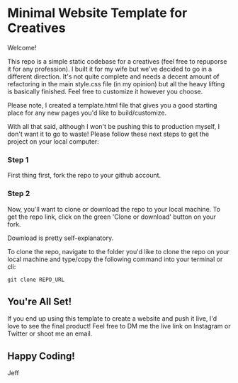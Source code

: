 # Minimal Website Template for Creatives 

Welcome! 

This repo is a simple static codebase for a creatives (feel free to repuporse it for any profession). I built it for my wife but we've decided to go in a different direction. It's not quite complete and needs a decent amount of refactoring in the main style.css file (in my opinion) but all the heavy lifting is basically finished. Feel free to customize it however you choose. 

Please note, I created a template.html file that gives you a good starting place for any new pages you'd like to build/customize.

With all that said, although I won't be pushing this to production myself, I don't want it to go to waste! Please follow these next steps to get the project on your local computer:


### Step 1
First thing first, fork the repo to your github account. 

### Step 2
Now, you'll want to clone or download the repo to your local machine. To get the repo link, click on the green 'Clone or download' button on your fork.

Download is pretty self-explanatory. 

To clone the repo, navigate to the folder you'd like to clone the repo on your local machine and type/copy the following command into your terminal or cli: 

```html
git clone REPO_URL
```


## You're All Set!

If you end up using this template to create a website and push it live, I'd love to see the final product! Feel free to DM me the live link on Instagram or Twitter or shoot me an email. 


## Happy Coding!


Jeff
